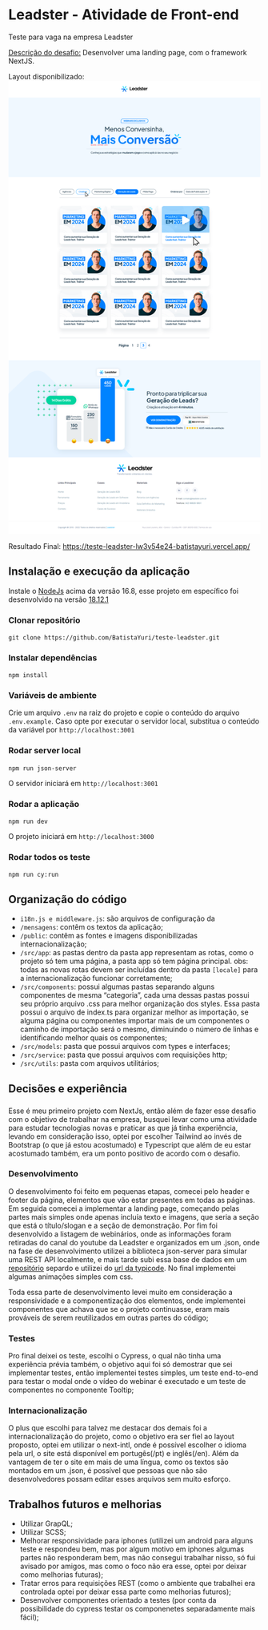 # Leadster - Atividade de Front-end

Teste para vaga na empresa Leadster

[Descrição do desafio:](https://docs.google.com/presentation/d/1nq7d1rpntpfQGOabVO0R7TZzf6_rfFTd/edit#slide=id.g1e43248c0b5_0_27) Desenvolver uma landing page, com o framework NextJS.

Layout disponibilizado:
![preview](public/images/preview.png)

Resultado Final: https://teste-leadster-lw3v54e24-batistayuri.vercel.app/

## Instalação e execução da aplicação

Instale o [NodeJs](https://nodejs.org) acima da versão 16.8, esse projeto em específico foi desenvolvido na versão [18.12.1](https://nodejs.org/en/blog/release/v18.12.1)

### Clonar repositório

```
git clone https://github.com/BatistaYuri/teste-leadster.git
```

### Instalar dependências

```
npm install
```

### Variáveis de ambiente

Crie um arquivo `.env` na raiz do projeto e copie o conteúdo do arquivo `.env.example`. Caso opte por executar o servidor local, substitua o conteúdo da variável por `http://localhost:3001`

### Rodar server local

```
npm run json-server
```

O servidor iniciará em `http://localhost:3001`

### Rodar a aplicação

```
npm run dev
```

O projeto iniciará em `http://localhost:3000`

### Rodar todos os teste

```
npm run cy:run
```

## Organização do código

- `i18n.js e middleware.js`: são arquivos de configuração da
- `/mensagens`: contêm os textos da aplicação;
- `/public`: contêm as fontes e imagens disponibilizadas internacionalização;
- `/src/app`: as pastas dentro da pasta app representam as rotas, como o projeto só tem uma página, a pasta app só tem página principal. obs: todas as novas rotas devem ser incluídas dentro da pasta `[locale]` para a internacionalização funcionar corretamente;
- `/src/components`: possui algumas pastas separando alguns componentes de mesma “categoria”, cada uma dessas pastas possui seu próprio arquivo .css para melhor organização dos styles. Essa pasta possui o arquivo de index.ts para organizar melhor as importação, se alguma página ou componentes importar mais de um componentes o caminho de importação será o mesmo, diminuindo o número de linhas e identificando melhor quais os componentes;
- `/src/models`: pasta que possui arquivos com types e interfaces;
- `/src/service`: pasta que possui arquivos com requisições http;
- `/src/utils`: pasta com arquivos utilitários;

## Decisões e experiência

###

Esse é meu primeiro projeto com NextJs, então além de fazer esse desafio com o objetivo de trabalhar na empresa, busquei levar como uma atividade para estudar tecnologias novas e praticar as que já tinha experiência, levando em consideração isso, optei por escolher Tailwind ao invés de Bootstrap (o que já estou acostumado) e Typescript que além de eu estar acostumado também, era um ponto positivo de acordo com o desafio.

### Desenvolvimento

O desenvolvimento foi feito em pequenas etapas, comecei pelo header e footer da página, elementos que vão estar presentes em todas as páginas. Em seguida comecei a implementar a landing page, começando pelas partes mais simples onde apenas incluía texto e imagens, que seria a seção que está o título/slogan e a seção de demonstração. Por fim foi desenvolvido a listagem de webinários, onde as informações foram retiradas do canal do youtube da Leadster e organizados em um .json, onde na fase de desenvolvimento utilizei a biblioteca json-server para simular uma REST API localmente, e mais tarde subi essa base de dados em um [repositório](https://github.com/BatistaYuri/json-server-leadster) separdo e utilizei do [url da typicode](https://my-json-server.typicode.com/BatistaYuri/json-server-leadster). No final implementei algumas animações simples com css.

Toda essa parte de desenvolvimento levei muito em consideração a responsividade e a componentização dos elementos, onde implementei componentes que achava que se o projeto continuasse, eram mais prováveis de serem reutilizados em outras partes do código;

### Testes

Pro final deixei os teste, escolhi o Cypress, o qual não tinha uma experiência prévia também, o objetivo aqui foi só demostrar que sei implementar testes, então implementei testes simples, um teste end-to-end para testar o modal onde o vídeo do webinar é executado e um teste de componentes no componente Tooltip;

### Internacionalização

O plus que escolhi para talvez me destacar dos demais foi a internacionalização do projeto, como o objetivo era ser fiel ao layout proposto, optei em utilizar o next-intl, onde é possível escolher o idioma pela url, o site está disponível em portugês(/pt) e inglês(/en). Além da vantagem de ter o site em mais de uma língua, como os textos são montados em um .json, é possível que pessoas que não são desenvolvedores possam editar esses arquivos sem muito esforço.

## Trabalhos futuros e melhorias

- Utilizar GrapQL;
- Utilizar SCSS;
- Melhorar responsividade para iphones (utilizei um android para alguns teste e respondeu bem, mas por algum motivo em iphones algumas partes não responderam bem, mas não consegui trabalhar nisso, só fui avisado por amigos, mas como o foco não era esse, optei por deixar como melhorias futuras);
- Tratar erros para requisições REST (como o ambiente que trabalhei era controlada optei por deixar essa parte como melhorias futuros);
- Desenvolver componentes orientado a testes (por conta da possibilidade do cypress testar os componenetes separadamente mais fácil);
